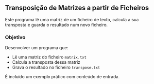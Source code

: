 ## Transposição de Matrizes a partir de Ficheiros

Este programa lê uma matriz de um ficheiro de texto, calcula a sua transposta e guarda o resultado num novo ficheiro.

### Objetivo

Desenvolver um programa que:

- Lê uma matriz do ficheiro `matrix.txt`  
- Calcula a transposta dessa matriz  
- Grava o resultado no ficheiro `transpose.txt`  

É incluído um exemplo prático com conteúdo de entrada.